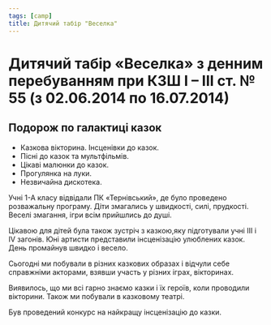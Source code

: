 ```yaml
---
tags: [camp]
title: Дитячий табір "Веселка"
---
```


# Дитячий табір «Веселка» з денним перебуванням при КЗШ І – ІІІ ст. № 55 (з 02.06.2014 по 16.07.2014)

## Подорож по галактиці казок

- Казкова вікторина. Інсценівки до казок.
- Пісні до казок та мультфільмів.
- Цікаві малюнки до казок.
- Прогулянка на луки.
- Незвичайна дискотека.

<slideshow id="72157648764549180"></slideshow>

Учні 1-А класу відвідали ПК «Тернівський», де було проведено розважальну програму. Діти змагались у швидкості, силі, прудкості. Веселі змагання, ігри всім прийшлись до душі.

Цікавою для дітей була також зустріч з казкою,яку підготували учні III і IV загонів. Юні артисти представили інсценізацію улюблених казок. День промайнув швидко і весело.

<slideshow id="72157646842058344"></slideshow>

Сьогодні ми побували в різних казкових образах і відчули себе справжніми акторами, взявши участь у різних іграх, вікторинах.

Виявилось, що ми всі гарно знаємо казки і їх героїв, коли проводили вікторини. Також ми побували в казковому театрі.

Був проведений конкурс на найкращу інсценізацію до казки.
